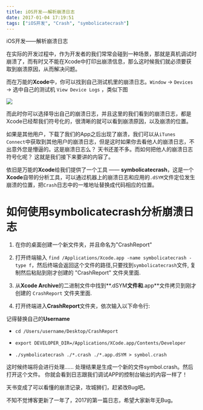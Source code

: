 ```yaml
---
title: iOS开发——解析崩溃日志
date: 2017-01-04 17:19:51
tags: ["iOS开发", "Crash", "symbolicatecrash"]
---
```


iOS开发——解析崩溃日志

在实际的开发过程中，作为开发者的我们常常会碰到一种场景，那就是真机调试时崩溃了，而有时又不能在Xcode中打印出崩溃信息，那么这时候我们就必须要获取到崩溃原因，从而解决问题。

<!--more-->

而在万能的**Xcode**中，你可以找到自己测试机里的崩溃日志。`Window` -> `Devices` -> 选中自己的测试机 `View Device Logs` ，类似下图


![](http://upload-images.jianshu.io/upload_images/134882-3eb075f8e82c2413.png?imageMogr2/auto-orient/strip%7CimageView2/2/format/jpg)

而此时你可以选择导出自己的崩溃日志，并且这里的我们看到的崩溃日志，都是Xcode已经帮我们符号化的，很清晰的就可以看到崩溃原因，以及崩溃的位置。

如果是其他用户，下载了我们的App之后出现了崩溃，我们可以从`iTunes Connect`中获取到其他用户的崩溃日志，但是这时如果你去看他人的崩溃日志，不出意外您是懵逼的。这是崩溃日志么？ 天书还差不多。而如何把他人的崩溃日志符号化呢？ 这就是我们接下来要讲的内容了。

依旧是万能的**Xcode**给我们提供了一个工具 —— **symbolicatecrash**，这是一个**Xcode**自带的分析工具，可以通过机器上的崩溃日志和应用的`.dSYM`文件定位发生崩溃的位置，把`Crash`日志中的一堆地址替换成代码相应的位置。

# 如何使用symbolicatecrash分析崩溃日志

1. 在你的桌面创建一个新文件夹，并且命名为"CrashReport"

2. 打开终端输入 `find /Applications/Xcode.app -name symbolicatecrash -type f`，然后终端会返回这个文件的路径,只要找到`symbolicatecrash`文件, 复制然后粘贴到刚才创建的 "CrashReport" 文件夹里面.

3. 从**Xcode Archive**的二进制文件中找到**.dSYM**文件和**.app**文件拷贝到刚才创建的 `CrashReport` 文件夹里面.

4. 打开终端进入**CrashReport**文件夹，依次输入以下命令行:

记得替换自己的**Username**

- `cd /Users/username/Desktop/CrashReport`

- `export DEVELOPER_DIR=/Applications/XCode.app/Contents/Developer`

- `./symbolicatecrash ./*.crash ./*.app.dSYM > symbol.crash`

这时候终端将会进行处理......
处理结果是生成一个新的文件symbol.crash。然后打开这个文件。
你就会看到日志跟我们调试APP的控制台输出的内容一样了！

天书变成了可以看懂的崩溃记录，攻城狮们，赶紧改Bug吧。

不知不觉博客更新了一年了，2017的第一篇日志，希望大家新年无Bug。
